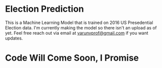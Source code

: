 # Election Prediction
This is a Machine Learning Model that is trained on 2016 US Presedential Election data.
I'm currently making the model so there isn't an upload as of yet.
Feel free reach out via email at varunvprof@gmail.com if you want updates.
# Code Will Come Soon, I Promise
